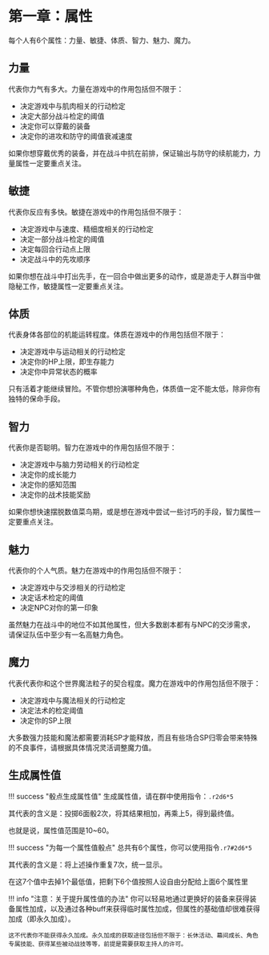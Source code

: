 # 第一章：属性

每个人有6个属性：力量、敏捷、体质、智力、魅力、魔力。

## 力量

代表你力气有多大。力量在游戏中的作用包括但不限于：

* 决定游戏中与肌肉相关的行动检定
* 决定大部分战斗检定的阈值
* 决定你可以穿戴的装备
* 决定你的进攻和防守的阈值衰减速度

如果你想穿戴优秀的装备，并在战斗中抗在前排，保证输出与防守的续航能力，力量属性一定要重点关注。

## 敏捷

代表你反应有多快。敏捷在游戏中的作用包括但不限于：

* 决定游戏中与速度、精细度相关的行动检定
* 决定一部分战斗检定的阈值
* 决定每回合行动点上限
* 决定战斗中的先攻顺序

如果你想在战斗中打出先手，在一回合中做出更多的动作，或是游走于人群当中做隐秘工作，敏捷属性一定要重点关注。

## 体质

代表身体各部位的机能运转程度。体质在游戏中的作用包括但不限于：

* 决定游戏中与运动相关的行动检定
* 决定你的HP上限，即生存能力
* 决定你中异常状态的概率

只有活着才能继续冒险。不管你想扮演哪种角色，体质值一定不能太低，除非你有独特的保命手段。

## 智力

代表你是否聪明。智力在游戏中的作用包括但不限于：

* 决定游戏中与脑力劳动相关的行动检定
* 决定你的成长能力
* 决定你的感知范围
* 决定你的战术技能奖励

如果你想快速摆脱数值菜鸟期，或是想在游戏中尝试一些讨巧的手段，智力属性一定要重点关注。

## 魅力

代表你的个人气质。魅力在游戏中的作用包括但不限于：

* 决定游戏中与交涉相关的行动检定
* 决定话术检定的阈值
* 决定NPC对你的第一印象

虽然魅力在战斗中的地位不如其他属性，但大多数剧本都有与NPC的交涉需求，请保证队伍中至少有一名高魅力角色。

## 魔力

代表代表你和这个世界魔法粒子的契合程度。魔力在游戏中的作用包括但不限于：

* 决定游戏中与魔法相关的行动检定
* 决定法术的检定阈值
* 决定你的SP上限

大多数强力技能和魔法都需要消耗SP才能释放，而且有些场合SP归零会带来特殊的不良事件，请根据具体情况灵活调整魔力值。

## 生成属性值

!!! success "骰点生成属性值"
    生成属性值，请在群中使用指令：`.r2d6*5`

其代表的含义是：投掷6面骰2次，将其结果相加，再乘上5，得到最终值。

也就是说，属性值范围是10~60。

!!! success "为每一个属性值骰点"
    总共有6个属性，你可以使用指令`.r7#2d6*5`

其代表的含义是：将上述操作重复7次，统一显示。

在这7个值中去掉1个最低值，把剩下6个值按照人设自由分配给上面6个属性里

!!! info "注意：关于提升属性值的办法"
    你可以轻易地通过更换好的装备来获得装备属性加成，以及通过各种buff来获得临时属性加成，但属性的基础值却很难获得加成（即永久加成）。

    这不代表你不能获得永久加成。永久加成的获取途径包括但不限于：长休活动、幕间成长、角色专属技能、获得某些被动战技等等，前提是需要获取主持人的许可。